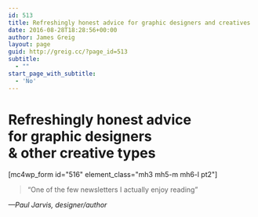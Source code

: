 ```yaml
---
id: 513
title: Refreshingly honest advice for graphic designers and creatives
date: 2016-08-28T18:28:56+00:00
author: James Greig
layout: page
guid: http://greig.cc/?page_id=513
subtitle:
  - ""
start_page_with_subtitle:
  - 'No'
---
```

<h1 class="f2 f1-l mh3 mh5-m mh6-l mb2 normal measure-narrow">Refreshingly honest advice<br>for graphic designers<br>&amp; other creative types</h1>

<!-- <h2 class="f4 mh3 mh5-m mh6-l mb2 normal measure-narrow">Get proven tips on getting unstuck, going freelance, rethinking your career, and making writing a habit.</h2> 

<h2 class="f4 mh3 mh5-m mh6-l mb2 normal measure-narrow">Join thousands of people receiving my thoughts on life, design and freelancing each Sunday:</h2>-->

[mc4wp_form id="516" element_class="mh3 mh5-m mh6-l pt2"]

<blockquote class="mh3 mh5-m mh6-l mt5 serif f4">“One of the few newsletters I actually enjoy reading”</blockquote>
<cite class="mh3 mh5-m mh6-l tracked ttu normal f6 fs-normal">—Paul Jarvis, designer/author</cite>
<br>&nbsp;<br>